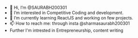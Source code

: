 - 👋 Hi, I’m @SAURABH200301
- 👀 I’m interested in Competitive Coding and development.
- 🌱 I’m currently learning ReactJS and working on few projects.
- 📫 How to reach me: through insta @sharmasaurabh200301
- Further I'm intrested in Entrepreneurship, content writing 

<!---
SAURABH200301/SAURABH200301 is a ✨ special ✨ repository because its `README.md` (this file) appears on your GitHub profile.
You can click the Preview link to take a look at your changes.
--->
